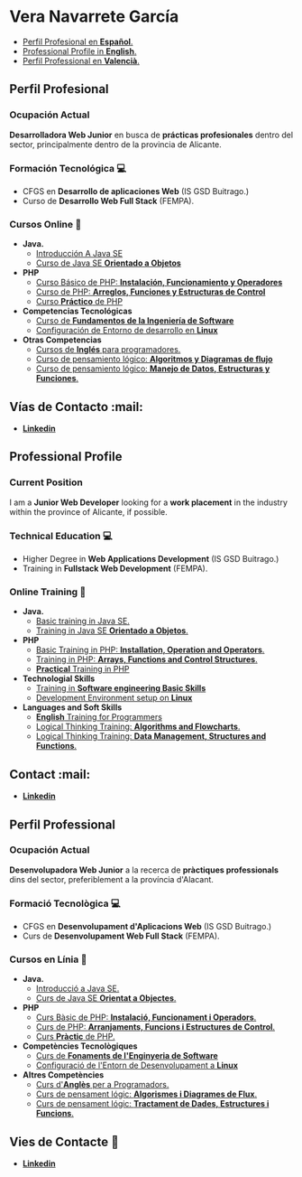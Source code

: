 # Vera Navarrete García

- [Perfil Profesional en **Español**.](#sp)
- [Professional Profile in **English**.](#en)
- [Perfil Professional en **Valencià**.](#val)

## <a name="sp">Perfil Profesional</a>

### Ocupación Actual

**Desarrolladora Web Junior** en busca de **prácticas profesionales** dentro del sector, principalmente dentro de la provincia de Alicante.

### Formación Tecnológica :computer:

- CFGS en **Desarrollo de aplicaciones Web** (IS GSD Buitrago.)
- Curso de **Desarrollo Web Full Stack** (FEMPA).

### Cursos Online :pencil:

- **Java.**
    - [Introducción A Java SE](https://platzi.com/p/vn.navarretegarcia/curso/1631-course/diploma/detalle/)
    - [Curso de Java SE **Orientado a Objetos**](https://platzi.com/p/vn.navarretegarcia/curso/1629-course/diploma/detalle/)
- **PHP**
    - [Curso Básico de PHP: **Instalación, Funcionamiento y Operadores**](https://platzi.com/p/vn.navarretegarcia/curso/2646-php/diploma/detalle/)
    - [Curso de PHP: **Arreglos, Funciones y Estructuras de Control**](https://platzi.com/p/vn.navarretegarcia/curso/2794-php-arreglos-funciones/diploma/detalle/)
    - [Curso **Práctico** de PHP](https://platzi.com/p/vn.navarretegarcia/curso/2516-course/diploma/detalle/)
- **Competencias Tecnológicas**
    - [Curso de **Fundamentos de la Ingeniería de Software**](https://platzi.com/p/vn.navarretegarcia/curso/11997-ingenieria/diploma/detalle/)
    - [Configuración de Entorno de desarrollo en **Linux**](https://platzi.com/p/vn.navarretegarcia/curso/2383-prework-linux/diploma/detalle/)
- **Otras Competencias**
    - [Cursos de **Inglés** para programadores.](https://platzi.com/p/vn.navarretegarcia/curso/3092-ingles-developers/diploma/detalle/)
    - [Curso de pensamiento lógico: **Algoritmos y Diagramas de flujo**](https://platzi.com/p/vn.navarretegarcia/curso/3221-pensamiento-logico/diploma/detalle/)
    - [Curso de pensamiento lógico: **Manejo de Datos, Estructuras y Funciones**.](https://platzi.com/p/vn.navarretegarcia/curso/3222-pensamiento-logico-estructuras/diploma/detalle/)

## Vías de Contacto :mail:

- [**Linkedin**](https://www.linkedin.com/in/navarretegar-vera/)

## <a name ="en">Professional Profile</a>

### Current Position

I am a **Junior Web Developer** looking for a **work placement** in the industry within the province of Alicante, if possible.

### Technical Education :computer:

- Higher Degree in **Web Applications Development** (IS GSD Buitrago.)
- Training in **Fullstack Web Development** (FEMPA).

### Online Training :pencil:

- **Java.**
    - [Basic training in Java SE.](https://platzi.com/p/vn.navarretegarcia/curso/1631-course/diploma/detalle/)
    - [Training in Java SE **Orientado a Objetos**.](https://platzi.com/p/vn.navarretegarcia/curso/1629-course/diploma/detalle/)
- **PHP**
    - [Basic Training in PHP: **Installation, Operation and Operators**.](https://platzi.com/p/vn.navarretegarcia/curso/2646-php/diploma/detalle/)
    - [Training in PHP: **Arrays, Functions and Control Structures**.](https://platzi.com/p/vn.navarretegarcia/curso/2794-php-arreglos-funciones/diploma/detalle/)
    - [**Practical** Training in PHP](https://platzi.com/p/vn.navarretegarcia/curso/2516-course/diploma/detalle/)
- **Technologial Skills**
    - [Training in **Software engineering Basic Skills**](https://platzi.com/p/vn.navarretegarcia/curso/11997-ingenieria/diploma/detalle/)
    - [Development Environment setup on **Linux**](https://platzi.com/p/vn.navarretegarcia/curso/2383-prework-linux/diploma/detalle/)
- **Languages and Soft Skills**
    - [**English** Training for Programmers](https://platzi.com/p/vn.navarretegarcia/curso/3092-ingles-developers/diploma/detalle/)
    - [Logical Thinking Training: **Algorithms and Flowcharts**.](https://platzi.com/p/vn.navarretegarcia/curso/3221-pensamiento-logico/diploma/detalle/)
    - [Logical Thinking Training: **Data Management, Structures and Functions**.](https://platzi.com/p/vn.navarretegarcia/curso/3222-pensamiento-logico-estructuras/diploma/detalle/)

## Contact :mail:

- [**Linkedin**](https://www.linkedin.com/in/navarretegar-vera/)

## <a name="val">Perfil Professional</a>

### Ocupación Actual

**Desenvolupadora Web Junior** a la recerca de **pràctiques professionals** dins del sector, preferiblement a la província d'Alacant.

### Formació Tecnològica :computer:

- CFGS en **Desenvolupament d'Aplicacions Web** (IS GSD Buitrago.)
- Curs de **Desenvolupament Web Full Stack** (FEMPA).

### Cursos en Línia :pencil:

- **Java.**
    - [Introducció a Java SE.](https://platzi.com/p/vn.navarretegarcia/curso/1631-course/diploma/detalle/)
    - [Curs de Java SE **Orientat a Objectes**.](https://platzi.com/p/vn.navarretegarcia/curso/1629-course/diploma/detalle/)
- **PHP**
    - [Curs Bàsic de PHP: **Instalació, Funcionament i Operadors**.](https://platzi.com/p/vn.navarretegarcia/curso/2646-php/diploma/detalle/)
    - [Curs de PHP: **Arranjaments, Funcions i Estructures de Control**.](https://platzi.com/p/vn.navarretegarcia/curso/2794-php-arreglos-funciones/diploma/detalle/)
    - [Curs **Pràctic** de PHP.](https://platzi.com/p/vn.navarretegarcia/curso/2516-course/diploma/detalle/)
- **Competències Tecnològiques**
    - [Curs de **Fonaments de l'Enginyeria de Software**](https://platzi.com/p/vn.navarretegarcia/curso/11997-ingenieria/diploma/detalle/)
    - [Configuració de l'Entorn de Desenvolupament a **Linux**](https://platzi.com/p/vn.navarretegarcia/curso/2383-prework-linux/diploma/detalle/)
- **Altres Competències**
    - [Curs d'**Anglès** per a Programadors.](https://platzi.com/p/vn.navarretegarcia/curso/3092-ingles-developers/diploma/detalle/)
    - [Curs de pensament lógic: **Algorismes i Diagrames de Flux**.](https://platzi.com/p/vn.navarretegarcia/curso/3221-pensamiento-logico/diploma/detalle/)
    - [Curs de pensament lógic: **Tractament de Dades, Estructures i Funcions**.](https://platzi.com/p/vn.navarretegarcia/curso/3222-pensamiento-logico-estructuras/diploma/detalle/)

## Vies de Contacte :email:

- [**Linkedin**](https://www.linkedin.com/in/navarretegar-vera/)